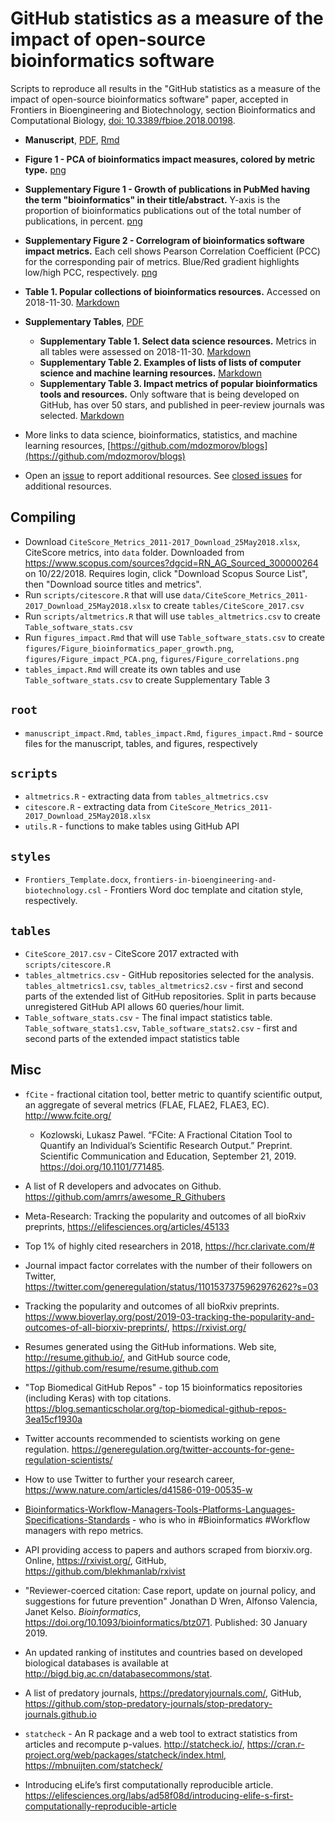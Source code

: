 # GitHub statistics as a measure of the impact of open-source bioinformatics software

Scripts to reproduce all results in the "GitHub statistics as a measure of the impact of open-source bioinformatics software" paper, accepted in Frontiers in Bioengineering and Biotechnology, section Bioinformatics and Computational Biology, [doi: 10.3389/fbioe.2018.00198](https://www.frontiersin.org/articles/10.3389/fbioe.2018.00198/abstract).

- **Manuscript**, [PDF](manuscript.pdf), [Rmd](manuscript_impact.Rmd)
- **Figure 1 - PCA of bioinformatics impact measures, colored by metric type.** [png](figures/Figure_impact_PCA.png)
- **Supplementary Figure 1 - Growth of publications in PubMed having the term "bioinformatics" in their title/abstract.** Y-axis is the proportion of bioinformatics publications out of the total number of publications, in percent. [png](figures/Figure_bioinformatics_paper_growth.png)
- **Supplementary Figure 2 - Correlogram of bioinformatics software impact metrics.** Each cell shows Pearson Correlation Coefficient (PCC) for the corresponding pair of metrics. Blue/Red gradient highlights low/high PCC, respectively. [png](figures/Figure_correlations.png)
- **Table 1. Popular collections of bioinformatics resources.** Accessed on 2018-11-30. [Markdown](tables/table_1.md)
- **Supplementary Tables**, [PDF](supplementary_tables.pdf)
    - **Supplementary Table 1. Select data science resources.** Metrics in all tables were assessed on 2018-11-30. [Markdown](tables/table_s1.md)
    - **Supplementary Table 2. Examples of lists of lists of computer science and machine learning resources.** [Markdown](tables/table_s2.md)
    - **Supplementary Table 3. Impact metrics of popular bioinformatics tools and resources.** Only software that is being developed on GitHub, has over 50 stars, and published in peer-review journals was selected. [Markdown](tables/table_s3.md)

- More links to data science, bioinformatics, statistics, and machine learning resources, [https://github.com/mdozmorov/blogs](https://github.com/mdozmorov/blogs)

- Open an [issue](https://github.com/mdozmorov/bioinformatics-impact/issues) to report additional resources. See [closed issues](https://github.com/mdozmorov/bioinformatics-impact/issues?q=is%3Aissue+is%3Aclosed) for additional resources.

## Compiling

- Download `CiteScore_Metrics_2011-2017_Download_25May2018.xlsx`, CiteScore metrics, into `data` folder. Downloaded from https://www.scopus.com/sources?dgcid=RN_AG_Sourced_300000264 on 10/22/2018. Requires login, click "Download Scopus Source List", then "Download source titles and metrics".
- Run `scripts/citescore.R` that will use `data/CiteScore_Metrics_2011-2017_Download_25May2018.xlsx` to create `tables/CiteScore_2017.csv` 
- Run `scripts/altmetrics.R` that will use `tables_altmetrics.csv` to create `Table_software_stats.csv`
- Run `figures_impact.Rmd` that will use `Table_software_stats.csv` to create `figures/Figure_bioinformatics_paper_growth.png`, `figures/Figure_impact_PCA.png`, `figures/Figure_correlations.png`
- `tables_impact.Rmd` will create its own tables and use `Table_software_stats.csv` to create Supplementary Table 3

## `root`

- `manuscript_impact.Rmd`, `tables_impact.Rmd`, `figures_impact.Rmd` - source files for the manuscript, tables, and figures, respectively

## `scripts`

- `altmetrics.R` - extracting data from `tables_altmetrics.csv`
- `citescore.R` - extracting data from `CiteScore_Metrics_2011-2017_Download_25May2018.xlsx` 
- `utils.R` - functions to make tables using GitHub API

## `styles`

- `Frontiers_Template.docx`, `frontiers-in-bioengineering-and-biotechnology.csl` - Frontiers Word doc template and citation style, respectively.

## `tables`

- `CiteScore_2017.csv` - CiteScore 2017 extracted with `scripts/citescore.R`
- `tables_altmetrics.csv` - GitHub repositories selected for the analysis. `tables_altmetrics1.csv`, `tables_altmetrics2.csv` - first and second parts of the extended list of GitHub repositories. Split in parts because unregistered GitHub API allows 60 queries/hour limit.
- `Table_software_stats.csv` - The final impact statistics table. `Table_software_stats1.csv`, `Table_software_stats2.csv` - first and second parts of the extended impact statistics table

## Misc

- `fCite` - fractional citation tool, better metric to quantify scientific output, an aggregate of several metrics (FLAE, FLAE2, FLAE3, EC). http://www.fcite.org/
    - Kozlowski, Lukasz Pawel. “FCite: A Fractional Citation Tool to Quantify an Individual’s Scientific Research Output.” Preprint. Scientific Communication and Education, September 21, 2019. https://doi.org/10.1101/771485.

- A list of R developers and advocates on Github. https://github.com/amrrs/awesome_R_Githubers

- Meta-Research: Tracking the popularity and outcomes of all bioRxiv preprints, https://elifesciences.org/articles/45133

- Top 1% of highly cited researchers in 2018, https://hcr.clarivate.com/#

- Journal impact factor correlates with the number of their followers on Twitter, https://twitter.com/generegulation/status/1101537375962976262?s=03

- Tracking the popularity and outcomes of all bioRxiv preprints. https://www.bioverlay.org/post/2019-03-tracking-the-popularity-and-outcomes-of-all-biorxiv-preprints/, https://rxivist.org/

- Resumes generated using the GitHub informations. Web site, http://resume.github.io/, and GitHub source code, https://github.com/resume/resume.github.com

- "Top Biomedical GitHub Repos" - top 15 bioinformatics repositories (including Keras) with top citations. https://blog.semanticscholar.org/top-biomedical-github-repos-3ea15cf1930a

- Twitter accounts recommended to scientists working on gene regulation. https://generegulation.org/twitter-accounts-for-gene-regulation-scientists/

- How to use Twitter to further your research career, https://www.nature.com/articles/d41586-019-00535-w

- [Bioinformatics-Workflow-Managers-Tools-Platforms-Languages-Specifications-Standards](https://docs.google.com/spreadsheets/d/1plkAsT_S3CzSeb7ivxyjRnHyrK3JclUCXeUMf_azraY/edit#gid=0) - who is who in #Bioinformatics #Workflow managers with repo metrics.

- API providing access to papers and authors scraped from biorxiv.org. Online, https://rxivist.org/, GitHub, https://github.com/blekhmanlab/rxivist

- "Reviewer-coerced citation: Case report, update on journal policy, and suggestions for future prevention" Jonathan D Wren,  Alfonso Valencia,  Janet Kelso. _Bioinformatics_, https://doi.org/10.1093/bioinformatics/btz071. Published: 30 January 2019.

- An updated ranking of institutes and countries based on developed biological databases is available at http://bigd.big.ac.cn/databasecommons/stat.

- A list of predatory journals, https://predatoryjournals.com/, GitHub, https://github.com/stop-predatory-journals/stop-predatory-journals.github.io

- `statcheck` - An R package and a web tool to extract statistics from articles and recompute p-values. http://statcheck.io/, https://cran.r-project.org/web/packages/statcheck/index.html, https://mbnuijten.com/statcheck/

- Introducing eLife’s first computationally reproducible article. https://elifesciences.org/labs/ad58f08d/introducing-elife-s-first-computationally-reproducible-article